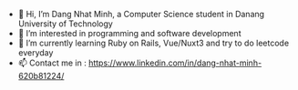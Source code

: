 - 👋 Hi, I’m Dang Nhat Minh, a Computer Science student in Danang University of Technology 
- 👀 I’m interested in programming and software development
- 🌱 I’m currently learning Ruby on Rails, Vue/Nuxt3 and try to do leetcode everyday  
- 📫 Contact me in :  https://www.linkedin.com/in/dang-nhat-minh-620b81224/
<!---
linuxminhat/linuxminhat is a ✨ special ✨ repository because its `README.md` (this file) appears on your GitHub profile.
You can click the Preview link to take a look at your changes.
--->
